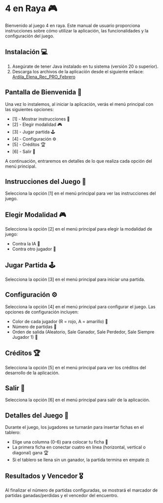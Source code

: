 # 4 en Raya 🎮

Bienvenido al juego 4 en raya. Este manual de usuario proporciona instrucciones sobre cómo utilizar la aplicación, las funcionalidades y la configuración del juego.

## Instalación 💻

1. Asegúrate de tener Java instalado en tu sistema (versión 20 o superior).
2. Descarga los archivos de la aplicación desde el siguiente enlace: [Ardila_Elena_Rec_PRO_Febrero](https://github.com/elenardila/Ardila_Elena_Rec_PRO_Febrero.git)

## Pantalla de Bienvenida 🎉

Una vez lo instalemos, al iniciar la aplicación, verás el menú principal con las siguientes opciones:
- [1] - Mostrar instrucciones 📖
- [2] - Elegir modalidad 🎮
- [3] - Jugar partida 🕹️
- [4] - Configuración ⚙️
- [5] - Créditos 🏆
- [6] - Salir 🚪

A continuación, entraremos en detalles de lo que realiza cada opción del menú principal.

## Instrucciones del Juego 📜

Selecciona la opción [1] en el menú principal para ver las instrucciones del juego.

## Elegir Modalidad 🎮

Selecciona la opción [2] en el menú principal para elegir la modalidad de juego:
- Contra la IA 🤖
- Contra otro jugador 👥

## Jugar Partida 🕹️

Selecciona la opción [3] en el menú principal para iniciar una partida.

## Configuración ⚙️

Selecciona la opción [4] en el menú principal para configurar el juego. Las opciones de configuración incluyen:
- Color de cada jugador (R = rojo, A = amarillo) 🎨
- Número de partidas 🔢
- Orden de salida (Aleatorio, Sale Ganador, Sale Perdedor, Sale Siempre Jugador 1) 🔄

## Créditos 🏆

Selecciona la opción [5] en el menú principal para ver los créditos del desarrollo de la aplicación.

## Salir 🚪

Selecciona la opción [6] en el menú principal para salir de la aplicación.

## Detalles del Juego 🎲

Durante el juego, los jugadores se turnarán para insertar fichas en el tablero:
- Elige una columna (0-6) para colocar tu ficha 🔽
- La primera ficha en conectar cuatro en línea (horizontal, vertical o diagonal) gana 🏆
- Si el tablero se llena sin un ganador, la partida termina en empate ⚖️

## Resultados y Vencedor 🎖️

Al finalizar el número de partidas configuradas, se mostrará el marcador de partidas ganadas/perdidas y el vencedor del encuentro.

